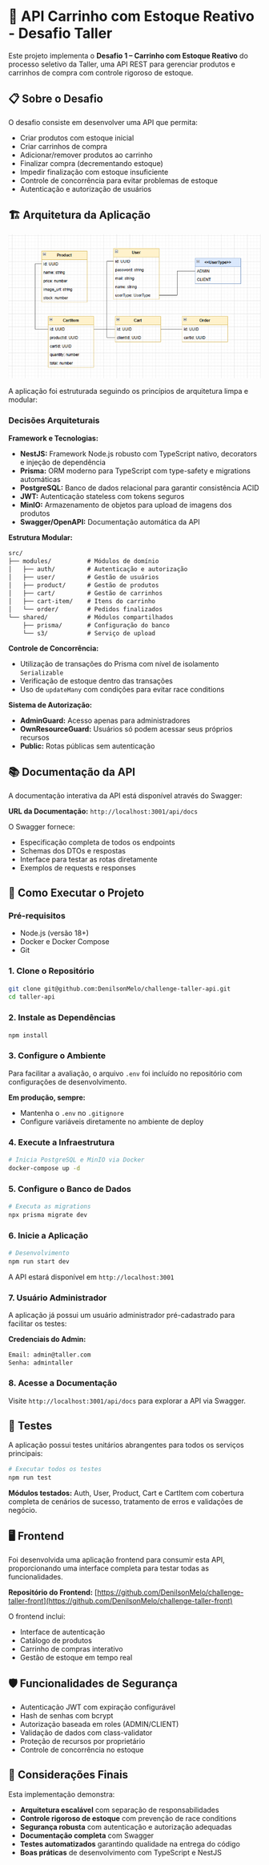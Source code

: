 # 🛒 API Carrinho com Estoque Reativo - Desafio Taller

Este projeto implementa o **Desafio 1 – Carrinho com Estoque Reativo** do processo seletivo da Taller, uma API REST para gerenciar produtos e carrinhos de compra com controle rigoroso de estoque.

## 📋 Sobre o Desafio

O desafio consiste em desenvolver uma API que permita:
- Criar produtos com estoque inicial
- Criar carrinhos de compra
- Adicionar/remover produtos ao carrinho
- Finalizar compra (decrementando estoque)
- Impedir finalização com estoque insuficiente
- Controle de concorrência para evitar problemas de estoque
- Autenticação e autorização de usuários

## 🏗️ Arquitetura da Aplicação

![Diagrama da Arquitetura](./public/diagram_taller.png)

A aplicação foi estruturada seguindo os princípios de arquitetura limpa e modular:

### Decisões Arquiteturais

**Framework e Tecnologias:**
- **NestJS:** Framework Node.js robusto com TypeScript nativo, decorators e injeção de dependência
- **Prisma:** ORM moderno para TypeScript com type-safety e migrations automáticas
- **PostgreSQL:** Banco de dados relacional para garantir consistência ACID
- **JWT:** Autenticação stateless com tokens seguros
- **MinIO:** Armazenamento de objetos para upload de imagens dos produtos
- **Swagger/OpenAPI:** Documentação automática da API

**Estrutura Modular:**
```
src/
├── modules/          # Módulos de domínio
│   ├── auth/         # Autenticação e autorização
│   ├── user/         # Gestão de usuários
│   ├── product/      # Gestão de produtos
│   ├── cart/         # Gestão de carrinhos
│   ├── cart-item/    # Itens do carrinho
│   └── order/        # Pedidos finalizados
└── shared/           # Módulos compartilhados
    ├── prisma/       # Configuração do banco
    └── s3/           # Serviço de upload
```

**Controle de Concorrência:**
- Utilização de transações do Prisma com nível de isolamento `Serializable`
- Verificação de estoque dentro das transações
- Uso de `updateMany` com condições para evitar race conditions

**Sistema de Autorização:**
- **AdminGuard:** Acesso apenas para administradores
- **OwnResourceGuard:** Usuários só podem acessar seus próprios recursos
- **Public:** Rotas públicas sem autenticação

## 📚 Documentação da API

A documentação interativa da API está disponível através do Swagger:

**URL da Documentação:** `http://localhost:3001/api/docs`

O Swagger fornece:
- Especificação completa de todos os endpoints
- Schemas dos DTOs e respostas
- Interface para testar as rotas diretamente
- Exemplos de requests e responses

## 🚀 Como Executar o Projeto

### Pré-requisitos
- Node.js (versão 18+)
- Docker e Docker Compose
- Git

### 1. Clone o Repositório
```bash
git clone git@github.com:DenilsonMelo/challenge-taller-api.git
cd taller-api
```

### 2. Instale as Dependências
```bash
npm install
```

### 3. Configure o Ambiente

Para facilitar a avaliação, o arquivo `.env` foi incluído no repositório com configurações de desenvolvimento.

**Em produção, sempre:**
- Mantenha o `.env` no `.gitignore`
- Configure variáveis diretamente no ambiente de deploy

### 4. Execute a Infraestrutura
```bash
# Inicia PostgreSQL e MinIO via Docker
docker-compose up -d
```

### 5. Configure o Banco de Dados
```bash
# Executa as migrations
npx prisma migrate dev
```

### 6. Inicie a Aplicação
```bash
# Desenvolvimento
npm run start dev
```

A API estará disponível em `http://localhost:3001`

### 7. Usuário Administrador

A aplicação já possui um usuário administrador pré-cadastrado para facilitar os testes:

**Credenciais do Admin:**
```
Email: admin@taller.com
Senha: admintaller
```

### 8. Acesse a Documentação
Visite `http://localhost:3001/api/docs` para explorar a API via Swagger.

## 🧪 Testes

A aplicação possui testes unitários abrangentes para todos os serviços principais:

```bash
# Executar todos os testes
npm run test
```

**Módulos testados:** Auth, User, Product, Cart e CartItem com cobertura completa de cenários de sucesso, tratamento de erros e validações de negócio.

## 🖥️ Frontend

Foi desenvolvida uma aplicação frontend para consumir esta API, proporcionando uma interface completa para testar todas as funcionalidades.

**Repositório do Frontend:** [https://github.com/DenilsonMelo/challenge-taller-front](https://github.com/DenilsonMelo/challenge-taller-front)

O frontend inclui:
- Interface de autenticação
- Catálogo de produtos
- Carrinho de compras interativo
- Gestão de estoque em tempo real

## 🛡️ Funcionalidades de Segurança
- Autenticação JWT com expiração configurável
- Hash de senhas com bcrypt
- Autorização baseada em roles (ADMIN/CLIENT)
- Validação de dados com class-validator
- Proteção de recursos por proprietário
- Controle de concorrência no estoque

## 📝 Considerações Finais
Esta implementação demonstra:
- **Arquitetura escalável** com separação de responsabilidades
- **Controle rigoroso de estoque** com prevenção de race conditions
- **Segurança robusta** com autenticação e autorização adequadas
- **Documentação completa** com Swagger
- **Testes automatizados** garantindo qualidade na entrega do código
- **Boas práticas** de desenvolvimento com TypeScript e NestJS

